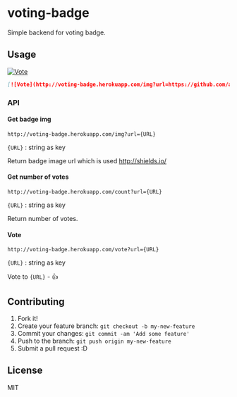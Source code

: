 # voting-badge

Simple backend for voting badge.

## Usage

[![Vote](http://voting-badge.herokuapp.com/img?url=https://github.com/azu/voting-badge)](http://voting-badge.herokuapp.com/vote?url=https://github.com/azu/voting-badge)

```markdown
[![Vote](http://voting-badge.herokuapp.com/img?url=https://github.com/azu/voting-badge)](http://voting-badge.herokuapp.com/vote?url=https://github.com/azu/voting-badge)
```

### API

#### Get badge img

```
http://voting-badge.herokuapp.com/img?url={URL}
```

`{URL}` : string as key

Return badge image url which is used http://shields.io/ 

#### Get number of votes

```
http://voting-badge.herokuapp.com/count?url={URL}
```

`{URL}` : string as key

Return number of votes.

#### Vote

```
http://voting-badge.herokuapp.com/vote?url={URL}
```

`{URL}` : string as key

Vote to `{URL}` - :+1:


## Contributing

1. Fork it!
2. Create your feature branch: `git checkout -b my-new-feature`
3. Commit your changes: `git commit -am 'Add some feature'`
4. Push to the branch: `git push origin my-new-feature`
5. Submit a pull request :D

## License

MIT
